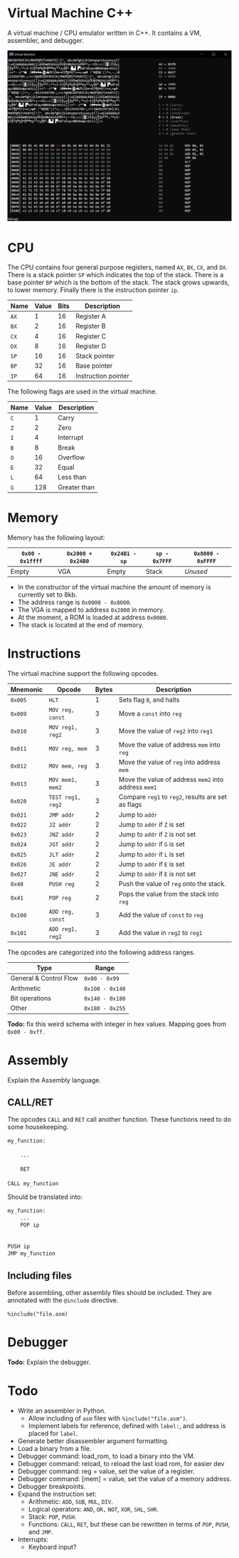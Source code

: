 # Virtual Machine C++

A virtual machine / CPU emulator written in C++. It contains a VM, assembler, and debugger.

![VM screenshot](vm.png)

# CPU

The CPU contains four general purpose registers, named `AX`, `BX`, `CX`, and `DX`. There is a stack pointer `SP` which indicates the top of the stack. There is a base pointer `BP` which is the bottom of the stack. The stack grows upwards, to lower memory. Finally there is the instruction pointer `ip`.

|Name | Value | Bits | Description |
| -- | -- |-- | -- |
|`AX` | 1 | 16 | Register A | 
|`BX` | 2 | 16 | Register B | 
|`CX` | 4 | 16 | Register C | 
|`DX` | 8 | 16 | Register D | 
|`SP` | 16 | 16 | Stack pointer | 
|`BP` | 32 | 16 | Base pointer | 
|`IP` | 64 | 16 | Instruction pointer | 

The following flags are used in the virtual machine.

|Name | Value | Description |
| -- | -- | -- |
|`C` | 1  | Carry | 
|`Z` | 2  | Zero | 
|`I` | 4  | Interrupt | 
|`B` | 8  | Break | 
|`O` | 16  | Overflow | 
|`E` | 32  | Equal | 
|`L` | 64  | Less than | 
|`G` | 128  | Greater than | 


# Memory

Memory has the following layout:

| `0x00 - 0x1ffff` | `0x2000 + 0x24B0`  | `0x24B1 - sp` | `sp - 0x7FFF` | `0x8000 - 0xFFFF` |
| -- | -- | -- | -- | -- | 
| Empty | VGA | Empty | Stack | _Unused_ |

 * In the constructor of the virtual machine the amount of memory is currently set to 8kb.
 * The address range is `0x0000 - 0x8000`.
 * The VGA is mapped to address `0x2000` in memory. 
 * At the moment, a ROM is loaded at address `0x0000`.
 * The stack is located at the end of memory.

# Instructions

The virtual machine support the following opcodes.

| Mnemonic | Opcode | Bytes | Description | 
| -- | -- | -- | -- |
| `0x005` | `HLT` | 1 | Sets flag `B`, and halts |
| `0x009` | `MOV reg, const` | 3 | Move a `const` into `reg` |
| `0x010` | `MOV reg1, reg2` | 3 | Move the value of `reg2` into `reg1` |
| `0x011` | `MOV reg, mem` | 3 | Move the value of address `mem` into `reg` |
| `0x012` | `MOV mem, reg` | 3 | Move the value of `reg` into address `mem` |
| `0x013` | `MOV mem1, mem2` | 3 | Move the value of address `mem2` into address `mem1` |
| `0x020` | `TEST reg1, reg2` | 3 | Compare `reg1` to `reg2`, results are set as flags |
| `0x021` | `JMP addr` | 2 | Jump to `addr` |
| `0x022` | `JZ addr` | 2 | Jump to `addr` if `Z` is set |
| `0x023` | `JNZ addr` | 2 | Jump to `addr` if `Z` is not set |
| `0x024` | `JGT addr` | 2 | Jump to `addr` if `G` is set |
| `0x025` | `JLT addr` | 2 | Jump to `addr` if `L` is set |
| `0x026` | `JE addr` | 2 | Jump to `addr` if `E` is set |
| `0x027` | `JNE addr` | 2 | Jump to `addr` if `E` is not set |
| `0x40` | `PUSH reg` | 2 | Push the value of `reg` onto the stack. |
| `0x41` | `POP reg` | 2 | Pops the value from the stack into `reg` |
| `0x100` | `ADD reg, const` | 3 | Add the value of `const` to `reg` |
| `0x101` | `ADD reg1, reg2` | 3 | Add the value in `reg2` to `reg1` |

The opcodes are categorized into the following address ranges.

|Type | Range |
|--|--|
| General & Control Flow | `0x00 - 0x99` |
| Arithmetic | `0x100 - 0x140` |
| Bit operations | `0x140 - 0x180` |
| Other | `0x180 - 0x255` |

**Todo:** fix this weird schema with integer in hex values. Mapping goes from `0x00 - 0xff`.

# Assembly

Explain the Assembly language.

## CALL/RET

The opcodes `CALL` and `RET` call another function. These functions need to do some housekeeping.

```
my_function:

    ...

    RET

CALL my_function
```

Should be translated into:

```
my_function:
    ...
    POP ip


PUSH ip
JMP my_function
```

## Including files

Before assembling, other assembly files should be included. They are annotated with the `@include` directive.

```
%include("file.asm)
```

# Debugger

**Todo:** Explain the debugger.

# Todo

 * Write an assembler in Python.
   * Allow including of `asm` files with `%include("file.asm")`.
   * Implement labels for reference, defined with `label:`, and address is placed for `label`.
 * Generate better disassembler argument formatting.
 * Load a binary from a file.
 * Debugger command: load_rom, to load a binary into the VM.
 * Debugger command: reload, to reload the last load rom, for easier dev
 * Debugger command: reg = value, set the value of a register.
 * Debugger command: [mem] = value, set the value of a memory address.
 * Debugger breakpoints.
 * Expand the instruction set:
   * Arithmetic: `ADD`, `SUB`, `MUL`, `DIV`.
   * Logical operators: `AND`, `OR,` `NOT`, `XOR`, `SHL`, `SHR`.
   * Stack: `POP`, `PUSH`.
   * Functions: `CALL`, `RET`, but these can be rewritten in terms of `POP`, `PUSH`, and `JMP`.
 * Interrupts:
   * Keyboard input?
